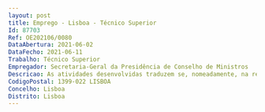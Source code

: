 ```yaml
--- 
layout: post
title: Emprego - Lisboa - Técnico Superior
Id: 87703
Ref: OE202106/0080
DataAbertura: 2021-06-02
DataFecho: 2021-06-11
Trabalho: Técnico Superior
Empregador: Secretaria-Geral da Presidência de Conselho de Ministros
Descricao: As atividades desenvolvidas traduzem se, nomeadamente, na realização das seguintes tarefas •	Desempenhar funções de motorista de ligeiros, designadamente transporte de pessoas com educação, segurança e pontualidade •	Assegurar o transporte de objetos ou mercadorias que lhe forem confiados •	Cuidar do bom estado da viatura mantendo a sempre limpa e asseada.
CodigoPostal: 1399-022 LISBOA
Concelho: Lisboa
Distrito: Lisboa
--- 
```

